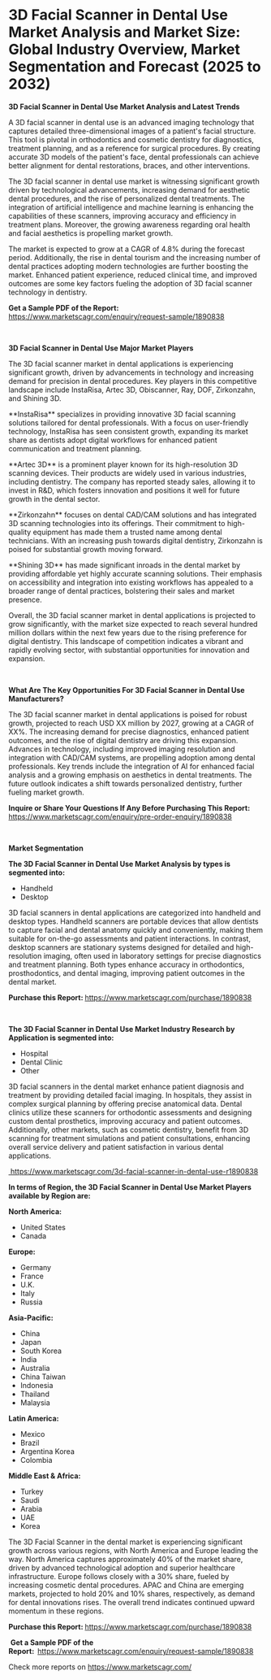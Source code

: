 <p><h1>3D Facial Scanner in Dental Use Market Analysis and Market Size: Global Industry Overview, Market Segmentation and Forecast (2025 to 2032)</h1></p><p><strong>3D Facial Scanner in Dental Use Market Analysis and Latest Trends</strong></p>
<p><p>A 3D facial scanner in dental use is an advanced imaging technology that captures detailed three-dimensional images of a patient's facial structure. This tool is pivotal in orthodontics and cosmetic dentistry for diagnostics, treatment planning, and as a reference for surgical procedures. By creating accurate 3D models of the patient's face, dental professionals can achieve better alignment for dental restorations, braces, and other interventions.</p><p>The 3D facial scanner in dental use market is witnessing significant growth driven by technological advancements, increasing demand for aesthetic dental procedures, and the rise of personalized dental treatments. The integration of artificial intelligence and machine learning is enhancing the capabilities of these scanners, improving accuracy and efficiency in treatment plans. Moreover, the growing awareness regarding oral health and facial aesthetics is propelling market growth.</p><p>The market is expected to grow at a CAGR of 4.8% during the forecast period. Additionally, the rise in dental tourism and the increasing number of dental practices adopting modern technologies are further boosting the market. Enhanced patient experience, reduced clinical time, and improved outcomes are some key factors fueling the adoption of 3D facial scanner technology in dentistry.</p></p>
<p><strong>Get a Sample PDF of the Report:&nbsp;</strong> <a href="https://www.marketscagr.com/enquiry/request-sample/1890838?utm_campaign=2031&utm_medium=2&utm_source=Github&utm_content=ia&utm_term=05032025&utm_id=3d-facial-scanner-in-dental-use">https://www.marketscagr.com/enquiry/request-sample/1890838</a></p>
<p>&nbsp;</p>
<p><strong>3D Facial Scanner in Dental Use Major Market Players</strong></p>
<p><p>The 3D facial scanner market in dental applications is experiencing significant growth, driven by advancements in technology and increasing demand for precision in dental procedures. Key players in this competitive landscape include InstaRisa, Artec 3D, Obiscanner, Ray, DOF, Zirkonzahn, and Shining 3D.</p><p>**InstaRisa** specializes in providing innovative 3D facial scanning solutions tailored for dental professionals. With a focus on user-friendly technology, InstaRisa has seen consistent growth, expanding its market share as dentists adopt digital workflows for enhanced patient communication and treatment planning.</p><p>**Artec 3D** is a prominent player known for its high-resolution 3D scanning devices. Their products are widely used in various industries, including dentistry. The company has reported steady sales, allowing it to invest in R&D, which fosters innovation and positions it well for future growth in the dental sector.</p><p>**Zirkonzahn** focuses on dental CAD/CAM solutions and has integrated 3D scanning technologies into its offerings. Their commitment to high-quality equipment has made them a trusted name among dental technicians. With an increasing push towards digital dentistry, Zirkonzahn is poised for substantial growth moving forward.</p><p>**Shining 3D** has made significant inroads in the dental market by providing affordable yet highly accurate scanning solutions. Their emphasis on accessibility and integration into existing workflows has appealed to a broader range of dental practices, bolstering their sales and market presence.</p><p>Overall, the 3D facial scanner market in dental applications is projected to grow significantly, with the market size expected to reach several hundred million dollars within the next few years due to the rising preference for digital dentistry. This landscape of competition indicates a vibrant and rapidly evolving sector, with substantial opportunities for innovation and expansion.</p></p>
<p>&nbsp;</p>
<p><strong>What Are The Key Opportunities For 3D Facial Scanner in Dental Use Manufacturers?</strong></p>
<p><p>The 3D facial scanner market in dental applications is poised for robust growth, projected to reach USD XX million by 2027, growing at a CAGR of XX%. The increasing demand for precise diagnostics, enhanced patient outcomes, and the rise of digital dentistry are driving this expansion. Advances in technology, including improved imaging resolution and integration with CAD/CAM systems, are propelling adoption among dental professionals. Key trends include the integration of AI for enhanced facial analysis and a growing emphasis on aesthetics in dental treatments. The future outlook indicates a shift towards personalized dentistry, further fueling market growth.</p></p>
<p><strong>Inquire or Share Your Questions If Any Before Purchasing This Report:</strong> <a href="https://www.marketscagr.com/enquiry/pre-order-enquiry/1890838?utm_campaign=2031&utm_medium=2&utm_source=Github&utm_content=ia&utm_term=05032025&utm_id=3d-facial-scanner-in-dental-use">https://www.marketscagr.com/enquiry/pre-order-enquiry/1890838</a></p>
<p>&nbsp;</p>
<p><strong>Market Segmentation</strong></p>
<p><strong>The 3D Facial Scanner in Dental Use Market Analysis by types is segmented into:</strong></p>
<p><ul><li>Handheld</li><li>Desktop</li></ul></p>
<p><p>3D facial scanners in dental applications are categorized into handheld and desktop types. Handheld scanners are portable devices that allow dentists to capture facial and dental anatomy quickly and conveniently, making them suitable for on-the-go assessments and patient interactions. In contrast, desktop scanners are stationary systems designed for detailed and high-resolution imaging, often used in laboratory settings for precise diagnostics and treatment planning. Both types enhance accuracy in orthodontics, prosthodontics, and dental imaging, improving patient outcomes in the dental market.</p></p>
<p><strong>Purchase this Report:&nbsp;</strong><a href="https://www.marketscagr.com/purchase/1890838?utm_campaign=2031&utm_medium=2&utm_source=Github&utm_content=ia&utm_term=05032025&utm_id=3d-facial-scanner-in-dental-use">https://www.marketscagr.com/purchase/1890838</a></p>
<p>&nbsp;</p>
<p><strong>The 3D Facial Scanner in Dental Use Market Industry Research by Application is segmented into:</strong></p>
<p><ul><li>Hospital</li><li>Dental Clinic</li><li>Other</li></ul></p>
<p><p>3D facial scanners in the dental market enhance patient diagnosis and treatment by providing detailed facial imaging. In hospitals, they assist in complex surgical planning by offering precise anatomical data. Dental clinics utilize these scanners for orthodontic assessments and designing custom dental prosthetics, improving accuracy and patient outcomes. Additionally, other markets, such as cosmetic dentistry, benefit from 3D scanning for treatment simulations and patient consultations, enhancing overall service delivery and patient satisfaction in various dental applications.</p></p>
<p><a href="https://www.marketscagr.com/3d-facial-scanner-in-dental-use-r1890838?utm_campaign=2031&utm_medium=2&utm_source=Github&utm_content=ia&utm_term=05032025&utm_id=3d-facial-scanner-in-dental-use">&nbsp;https://www.marketscagr.com/3d-facial-scanner-in-dental-use-r1890838</a></p>
<p><strong>In terms of Region, the 3D Facial Scanner in Dental Use Market Players available by Region are:</strong></p>
<p>
    <p> <strong> North America: </strong>
        <ul>
            <li>United States</li>
            <li>Canada</li>
        </ul>
        </p> 
    <p> <strong> Europe: </strong>
        <ul>
            <li>Germany</li>
            <li>France</li>
            <li>U.K.</li>
            <li>Italy</li>
            <li>Russia</li>
        </ul>
        </p> 
    <p> <strong> Asia-Pacific: </strong>
        <ul>
            <li>China</li>
            <li>Japan</li>
            <li>South Korea</li>
            <li>India</li>
            <li>Australia</li>
            <li>China Taiwan</li>
            <li>Indonesia</li>
            <li>Thailand</li>
            <li>Malaysia</li>
        </ul>
        </p> 
    <p> <strong> Latin America: </strong>
        <ul>
            <li>Mexico</li>
            <li>Brazil</li>
            <li>Argentina Korea</li>
            <li>Colombia</li>
        </ul>
        </p> 
    <p> <strong> Middle East & Africa: </strong>
        <ul>
            <li>Turkey</li>
            <li>Saudi</li>
            <li>Arabia</li>
            <li>UAE</li>
            <li>Korea</li>
        </ul>
    </p>
    </p>
<p><p>The 3D Facial Scanner in the dental market is experiencing significant growth across various regions, with North America and Europe leading the way. North America captures approximately 40% of the market share, driven by advanced technological adoption and superior healthcare infrastructure. Europe follows closely with a 30% share, fueled by increasing cosmetic dental procedures. APAC and China are emerging markets, projected to hold 20% and 10% shares, respectively, as demand for dental innovations rises. The overall trend indicates continued upward momentum in these regions.</p></p>
<p><strong>Purchase this Report: </strong><a href="https://www.marketscagr.com/purchase/1890838?utm_campaign=2031&utm_medium=2&utm_source=Github&utm_content=ia&utm_term=05032025&utm_id=3d-facial-scanner-in-dental-use">https://www.marketscagr.com/purchase/1890838</a></p>
<p>&nbsp;<strong>Get a Sample PDF of the Report:&nbsp;&nbsp;</strong><a href="https://www.marketscagr.com/enquiry/request-sample/1890838?utm_campaign=2031&utm_medium=2&utm_source=Github&utm_content=ia&utm_term=05032025&utm_id=3d-facial-scanner-in-dental-use">https://www.marketscagr.com/enquiry/request-sample/1890838</a></p>
<p><strong></strong></p>
<p>Check more reports on <a href="https://www.marketscagr.com/?utm_campaign=2031&utm_medium=2&utm_source=Github&utm_content=ia&utm_term=05032025&utm_id=3d-facial-scanner-in-dental-use">https://www.marketscagr.com/</a></p>